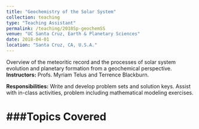 ```yaml
---
title: "Geochemistry of the Solar System"
collection: teaching
type: "Teaching Assistant"
permalink: /teaching/2018Sp-geochemSS
venue: "UC Santa Cruz, Earth & Planetary Sciences"
date: 2018-04-01
location: "Santa Cruz, CA, U.S.A."
---
```


Overview of the meteoritic record and the processes of solar system evolution and planetary formation from a geochemical perspective.<br><b>Instructors:</b> Profs. Myriam Telus and Terrence Blackburn.

<b>Responsibilities:</b> Write and develop problem sets and solution keys. Assist with in-class activities, problem including mathematical modeling exercises. 

###Topics Covered
====

